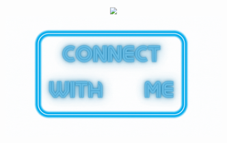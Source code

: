 <div align="center">
    <br>
      <img src="assets/profile.gif">  
    <br>
</div>
<div>
    <a align="left" width="50px" href="https://www.linkedin.com/in/madalina-grama-9367b5b1/"><img src="assets/linkedin.gif"></a>
</div>